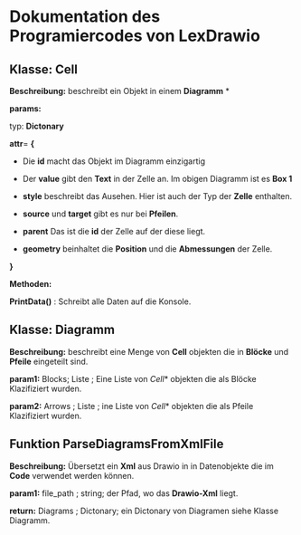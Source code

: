 # Dokumentation des Programiercodes von LexDrawio



## Klasse:  **Cell**

**Beschreibung:** beschreibt ein Objekt in einem **Diagramm**   *

**params:**   

typ:  **Dictonary**

 **attr**= **{**
* Die **id** macht das Objekt im Diagramm einzigartig
* Der **value** gibt den **Text** in der Zelle an. Im obigen Diagramm ist es **Box 1**

* **style** beschreibt das Ausehen. Hier ist auch der Typ der **Zelle** enthalten.
* **source** und **target** gibt es nur bei **Pfeilen**. 
* **parent** Das ist die **id** der Zelle auf der diese liegt.
* **geometry** beinhaltet die **Position** und die **Abmessungen** der 
Zelle.

 **}**


**Methoden:**

**PrintData()**  :   Schreibt alle Daten auf die Konsole.



## Klasse:  Diagramm

**Beschreibung:** beschreibt eine Menge von **Cell** objekten die in 
**Blöcke** und **Pfeile** eingeteilt sind.

**param1:**  Blocks; Liste ;  Eine Liste von *Cell** objekten die als Blöcke Klazifiziert wurden.

**param2:** Arrows ; Liste ; ine Liste von *Cell** objekten die als Pfeile Klazifiziert wurden.







## Funktion **ParseDiagramsFromXmlFile**

**Beschreibung:**   Übersetzt ein **Xml** aus Drawio in in Datenobjekte
die im **Code** verwendet werden können. 


**param1:**  file_path ; string;   der Pfad, wo das **Drawio-Xml** liegt.

**return:**  Diagrams ; Dictonary;  ein Dictonary von Diagramen siehe Klasse Diagramm.









